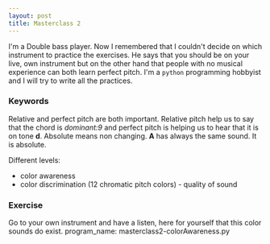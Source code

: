 ```yaml
---
layout: post
title: Masterclass 2
---
```


I'm a Double bass player. Now I remembered that I couldn't decide on which instrument to practice the exercises. He says that you should be on your live, own instrument but on the other hand that people with no musical experience can both learn perfect pitch. I'm a `python` programming hobbyist and I will try to write all the practices. 

### Keywords
Relative and perfect pitch are both important.
Relative pitch help us to say that the chord is *dominant:9* and perfect pitch is helping us to hear that it is on tone **d**.
Absolute means non changing. **A** has always the same sound. It is absolute.

Different levels:

- color awareness
- color discrimination (12 chromatic pitch colors) - quality of sound

### Exercise

Go to your own instrument and have a listen, here for yourself that this color sounds do exist.
program_name: masterclass2-colorAwareness.py

